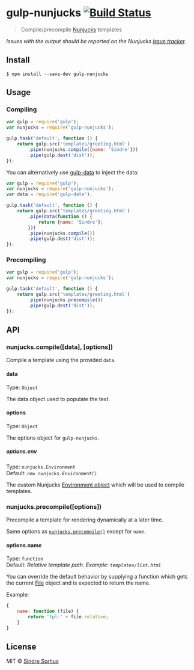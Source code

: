 # gulp-nunjucks [![Build Status](https://travis-ci.org/sindresorhus/gulp-nunjucks.svg?branch=master)](https://travis-ci.org/sindresorhus/gulp-nunjucks)

> Compile/precompile [Nunjucks](https://mozilla.github.io/nunjucks/) templates

*Issues with the output should be reported on the Nunjucks [issue tracker](https://github.com/mozilla/nunjucks/issues).*


## Install

```
$ npm install --save-dev gulp-nunjucks
```


## Usage

### Compiling

```js
var gulp = require('gulp');
var nunjucks = require('gulp-nunjucks');

gulp.task('default', function () {
	return gulp.src('templates/greeting.html')
		.pipe(nunjucks.compile({name: 'Sindre'}))
		.pipe(gulp.dest('dist'));
});
```

You can alternatively use [gulp-data](https://github.com/colynb/gulp-data) to inject the data:

```js
var gulp = require('gulp');
var nunjucks = require('gulp-nunjucks');
var data = require('gulp-data');

gulp.task('default', function () {
	return gulp.src('templates/greeting.html')
		.pipe(data(function () {
			return {name: 'Sindre'};
		}))
		.pipe(nunjucks.compile())
		.pipe(gulp.dest('dist'));
});
```

### Precompiling

```js
var gulp = require('gulp');
var nunjucks = require('gulp-nunjucks');

gulp.task('default', function () {
	return gulp.src('templates/greeting.html')
		.pipe(nunjucks.precompile())
		.pipe(gulp.dest('dist'));
});
```


## API

### nunjucks.compile([data], [options])

Compile a template using the provided `data`.

#### data

Type: `Object`

The data object used to populate the text.

#### options

Type: `Object`

The options object for `gulp-nunjucks`.

##### options.env

Type: `nunjucks.Environment`  
Default: *`new nunjucks.Environment()`*

The custom Nunjucks [Environment object](https://mozilla.github.io/nunjucks/api.html#environment) which will be used to compile templates.

### nunjucks.precompile([options])

Precompile a template for rendering dynamically at a later time.

Same options as [`nunjucks.precompile()`](https://mozilla.github.io/nunjucks/api.html#precompile) except for `name`.

#### options.name

Type: `function`  
Default: *Relative template path. Example: `templates/list.html`*

You can override the default behavior by supplying a function which gets the current [File](https://github.com/wearefractal/vinyl#constructoroptions) object and is expected to return the name.

Example:

```js
{
	name: function (file) {
		return 'tpl-' + file.relative;
	}
}
```


## License

MIT © [Sindre Sorhus](http://sindresorhus.com)
